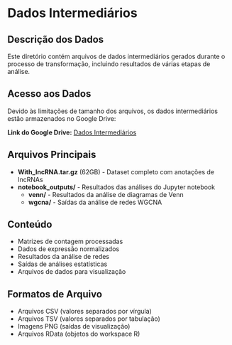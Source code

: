 # Dados Intermediários

## Descrição dos Dados
Este diretório contém arquivos de dados intermediários gerados durante o processo de transformação, incluindo resultados de várias etapas de análise.

## Acesso aos Dados
Devido às limitações de tamanho dos arquivos, os dados intermediários estão armazenados no Google Drive:

**Link do Google Drive:** [Dados Intermediários](https://drive.google.com/drive/folders/1HA18hIlkELE5RTbmVFAywFknk3k3ZReA?usp=drive_link)

## Arquivos Principais
- **With_lncRNA.tar.gz** (62GB) - Dataset completo com anotações de lncRNAs
- **notebook_outputs/** - Resultados das análises do Jupyter notebook
  - **venn/** - Resultados da análise de diagramas de Venn
  - **wgcna/** - Saídas da análise de redes WGCNA

## Conteúdo
- Matrizes de contagem processadas
- Dados de expressão normalizados
- Resultados da análise de redes
- Saídas de análises estatísticas
- Arquivos de dados para visualização

## Formatos de Arquivo
- Arquivos CSV (valores separados por vírgula)
- Arquivos TSV (valores separados por tabulação)
- Imagens PNG (saídas de visualização)
- Arquivos RData (objetos do workspace R)